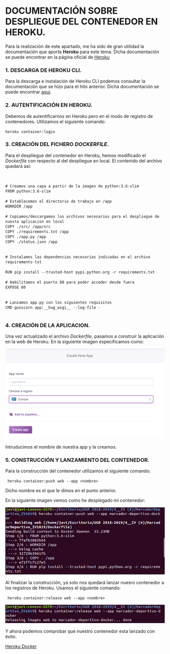 # DOCUMENTACIÓN SOBRE DESPLIEGUE DEL CONTENEDOR EN HEROKU.

Para la realización de este apartado, me ha sido de gran utilidad la documentación que aporta **Heroku** para este tema. Dicha documentación se puede encontrar en la página oficial de [Heroku](https://devcenter.heroku.com/articles/container-registry-and-runtime)


### 1. DESCARGA DE HEROKU CLI.

Para la descarga e instalación de Heroku CLI podemos consultar la documentación que se hizo para el hito anterior. Dicha documentación se puede encontrar [aqui](https://github.com/JaviMancilla/MarcadorDeportivo_IV1819/blob/master/doc/DespliegueHeroku.md).

### 2. AUTENTIFICACIÓN EN HEROKU.

Debemos de autentificarnos en Heroku pero en el modo de registro de contenedores. Utilizamos el siguiente comando:

` heroku container:login `

### 3. CREACIÓN DEL FICHERO *DOCKERFILE*.

Para el despliegue del contenedor en Heroku, hemos modificado el *Dockerfile* con respecto al del despliegue en local. El contenido del archivo quedará asi: 

~~~


# Creamos una capa a partir de la imagen de python:3.6-slim
FROM python:3.6-slim

# Establecemos el directorio de trabajo en /app
WORKDIR /app

# Copiamos/descargamos los archivos necesarios para el despliegue de nuesta aplicacion en local
COPY ./src/ /app/src 
COPY ./requirements.txt /app
COPY ./app.py /app
COPY ./status.json /app


# Instalamos las dependencias necesarias indicadas en el archivo requirements-txt

RUN pip install --trusted-host pypi.python.org -r requirements.txt

# Habilitamos el puerto 80 para poder acceder desde fuera
EXPOSE 80


# Lanzamos app.py con los siguientes requisitos
CMD gunicorn app:__hug_wsgi__ --log-file -


~~~

### 4. CREACIÓN DE LA APLICACION.

Una vez actualizado el archivo *Dockerfile*, pasamos a construir la aplicación en la web de Heroku. En la siguiente imagen especificamos como:

![appHeroku](https://github.com/JaviMancilla/MarcadorDeportivo_IV1819/blob/master/doc/img/createappHeroku.png?raw=true)

Intruducimos el nombre de nuestra app y la creamos. 

### 5. CONSTRUCCIÓN Y LANZAMIENTO DEL CONTENEDOR.

Para la construcción del contenedor utilizamos el siguiente comando:

` heroku container:push web --app <nombre>`

Dicho nombre es el que le dimos en el punto anterior. 

En la siguiente imagen vemos como he desplegado mi contenedor: 

![buildHeroku](https://github.com/JaviMancilla/MarcadorDeportivo_IV1819/blob/master/doc/img/heroku-docker-push.png?raw=true)

Al finalizar la construcción, ya solo nos quedará lanzar nuesro contenedor a los registros de Heroku. Usamos el siguiente comando:

` heroku container:release web --app <nombre>`

![releaseHeroku](https://github.com/JaviMancilla/MarcadorDeportivo_IV1819/blob/master/doc/img/heroku-docker-release.png?raw=true)


Y ahora podemos comprobar que nuestro contenedor esta lanzado con éxito. 

[Heroku Docker](https://marcador-deportivo-docker.herokuapp.com/status)
